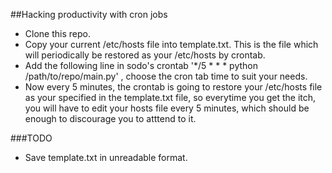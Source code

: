 ##Hacking productivity with cron jobs

+ Clone this repo.
+ Copy your current /etc/hosts file into template.txt. This is the file which will periodically be restored as your /etc/hosts by crontab.
+ Add the following line in sodo's crontab '*/5 * * * python /path/to/repo/main.py' , choose the cron tab time to suit your needs.
+ Now every 5 minutes, the crontab is going to restore your /etc/hosts file as your specified in the template.txt file, so everytime you get the itch, you will have to edit your hosts file every 5 minutes, which should be enough to discourage you to atttend to it.


###TODO
+ Save template.txt in unreadable format.